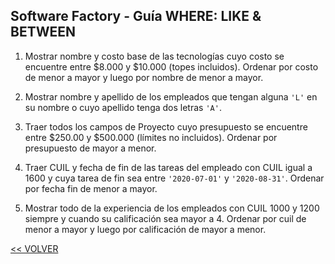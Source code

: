 ## Software Factory - Guía WHERE: LIKE & BETWEEN

1. Mostrar nombre y costo base de las tecnologías cuyo costo se encuentre entre $8.000 y $10.000 (topes incluidos). Ordenar por costo de menor a mayor y luego por nombre de menor a mayor.

1. Mostrar nombre y apellido de los empleados que tengan alguna `'L'` en su nombre o cuyo apellido tenga dos letras `'A'`.

1. Traer todos los campos de Proyecto cuyo presupuesto se encuentre entre $250.00 y $500.000 (límites no incluidos). Ordenar por presupuesto de mayor a menor.

1. Traer CUIL y fecha de fin de las tareas del empleado con CUIL igual a 1600 y cuya tarea de fin sea entre `'2020-07-01'` y `'2020-08-31'`. Ordenar por fecha fin de menor a mayor.

1. Mostrar todo de la experiencia de los empleados con CUIL 1000 y 1200 siempre y cuando su calificación sea mayor a 4. Ordenar por cuil de menor a mayor y luego por calificación de mayor a menor.

[<< VOLVER](../04%20BD/README.md)